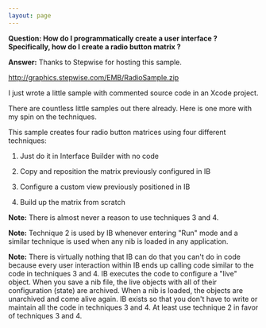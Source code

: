 ```yaml
---
layout: page
---
```


**Question: How do I programmatically create a user interface ?  Specifically, how do I create a radio button matrix ?**

**Answer:**
Thanks to Stepwise for hosting this sample.

http://graphics.stepwise.com/EMB/RadioSample.zip

I just wrote a little sample with commented source code in an 
Xcode project.

There are countless little samples out there already.  Here is one more 
with my spin on the techniques.

This sample creates four radio button matrices using four different
techniques:

1) Just do it in Interface Builder with no code

2) Copy and reposition the matrix previously configured in IB

3) Configure a custom view previously positioned in IB

4) Build up the matrix from scratch

**Note:** There is almost never a reason to use techniques 3 and 4.

**Note:**  Technique 2 is used by IB whenever entering "Run" mode and a similar technique is used when any nib is loaded in any application.

**Note:**  There is virtually nothing that IB can do that you can't do in code because every user interaction within IB ends up calling code similar to the code in techniques 3 and 4.  IB executes the code to configure a "live" object.  When you save a nib file, the live objects with all of their configuration (state) are archived. When a nib is loaded, the objects are unarchived and come alive again. IB exists so that you don't have to write or maintain all the code in techniques 3 and 4.  At least use technique 2 in favor of techniques 3 and 4.
